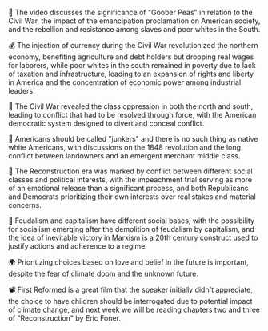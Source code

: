 📝 The video discusses the significance of "Goober Peas" in relation to the Civil War, the impact of the emancipation proclamation on American society, and the rebellion and resistance among slaves and poor whites in the South.

💰 The injection of currency during the Civil War revolutionized the northern economy, benefiting agriculture and debt holders but dropping real wages for laborers, while poor whites in the south remained in poverty due to lack of taxation and infrastructure, leading to an expansion of rights and liberty in America and the concentration of economic power among industrial leaders.

📝 The Civil War revealed the class oppression in both the north and south, leading to conflict that had to be resolved through force, with the American democratic system designed to divert and conceal conflict.

📰 Americans should be called "junkers" and there is no such thing as native white Americans, with discussions on the 1848 revolution and the long conflict between landowners and an emergent merchant middle class.

📝 The Reconstruction era was marked by conflict between different social classes and political interests, with the impeachment trial serving as more of an emotional release than a significant process, and both Republicans and Democrats prioritizing their own interests over real stakes and material concerns.

📝 Feudalism and capitalism have different social bases, with the possibility for socialism emerging after the demolition of feudalism by capitalism, and the idea of inevitable victory in Marxism is a 20th century construct used to justify actions and adherence to a regime.

🌍 Prioritizing choices based on love and belief in the future is important, despite the fear of climate doom and the unknown future.

📽️ First Reformed is a great film that the speaker initially didn't appreciate, the choice to have children should be interrogated due to potential impact of climate change, and next week we will be reading chapters two and three of "Reconstruction" by Eric Foner.

